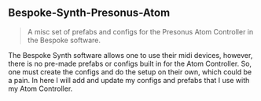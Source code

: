 ## Bespoke-Synth-Presonus-Atom
> A misc set of prefabs and configs for the Presonus Atom Controller in the Bespoke software.

The Bespoke Synth software allows one to use their midi devices, however, there is no pre-made prefabs or configs built in for the Atom Controller. So, one must create the configs and do the setup on their own, which could be a pain. In here I will add and update my configs and prefabs that I use with my Atom Controller.
